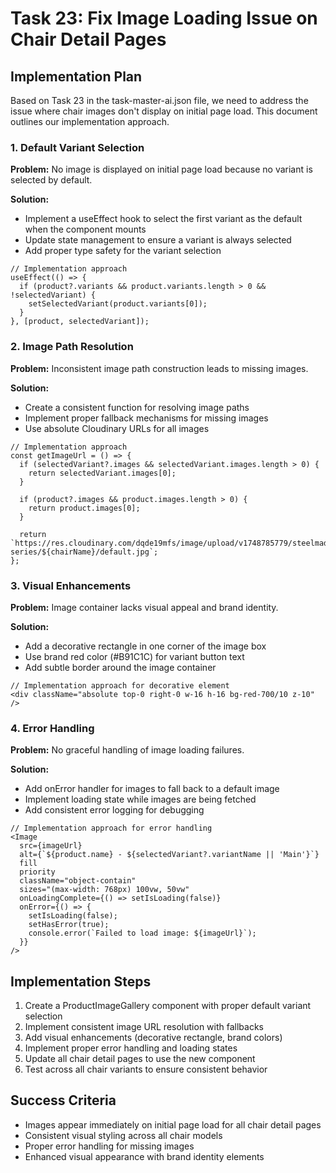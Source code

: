 # Task 23: Fix Image Loading Issue on Chair Detail Pages

## Implementation Plan

Based on Task 23 in the task-master-ai.json file, we need to address the issue where chair images don't display on initial page load. This document outlines our implementation approach.

### 1. Default Variant Selection

**Problem:** No image is displayed on initial page load because no variant is selected by default.

**Solution:**
- Implement a useEffect hook to select the first variant as the default when the component mounts
- Update state management to ensure a variant is always selected
- Add proper type safety for the variant selection

```tsx
// Implementation approach
useEffect(() => {
  if (product?.variants && product.variants.length > 0 && !selectedVariant) {
    setSelectedVariant(product.variants[0]);
  }
}, [product, selectedVariant]);
```

### 2. Image Path Resolution

**Problem:** Inconsistent image path construction leads to missing images.

**Solution:**
- Create a consistent function for resolving image paths
- Implement proper fallback mechanisms for missing images
- Use absolute Cloudinary URLs for all images

```tsx
// Implementation approach
const getImageUrl = () => {
  if (selectedVariant?.images && selectedVariant.images.length > 0) {
    return selectedVariant.images[0];
  }
  
  if (product?.images && product.images.length > 0) {
    return product.images[0];
  }
  
  return `https://res.cloudinary.com/dqde19mfs/image/upload/v1748785779/steelmade/chairs/director-series/${chairName}/default.jpg`;
};
```

### 3. Visual Enhancements

**Problem:** Image container lacks visual appeal and brand identity.

**Solution:**
- Add a decorative rectangle in one corner of the image box
- Use brand red color (#B91C1C) for variant button text
- Add subtle border around the image container

```tsx
// Implementation approach for decorative element
<div className="absolute top-0 right-0 w-16 h-16 bg-red-700/10 z-10" />
```

### 4. Error Handling

**Problem:** No graceful handling of image loading failures.

**Solution:**
- Add onError handler for images to fall back to a default image
- Implement loading state while images are being fetched
- Add consistent error logging for debugging

```tsx
// Implementation approach for error handling
<Image
  src={imageUrl}
  alt={`${product.name} - ${selectedVariant?.variantName || 'Main'}`}
  fill
  priority
  className="object-contain"
  sizes="(max-width: 768px) 100vw, 50vw"
  onLoadingComplete={() => setIsLoading(false)}
  onError={() => {
    setIsLoading(false);
    setHasError(true);
    console.error(`Failed to load image: ${imageUrl}`);
  }}
/>
```

## Implementation Steps

1. Create a ProductImageGallery component with proper default variant selection
2. Implement consistent image URL resolution with fallbacks
3. Add visual enhancements (decorative rectangle, brand colors)
4. Implement proper error handling and loading states
5. Update all chair detail pages to use the new component
6. Test across all chair variants to ensure consistent behavior

## Success Criteria

- Images appear immediately on initial page load for all chair detail pages
- Consistent visual styling across all chair models
- Proper error handling for missing images
- Enhanced visual appearance with brand identity elements